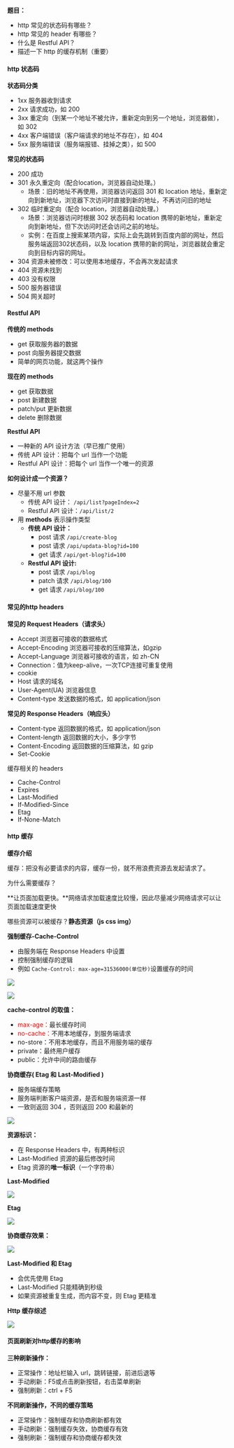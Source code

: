 **题目：**

* http 常见的状态码有哪些？
* http 常见的 header 有哪些？
* 什么是 Restful API？
* 描述一下 http 的缓存机制（重要）

#### http 状态码

**状态码分类**

* 1xx 服务器收到请求
* 2xx 请求成功，如 200
* 3xx 重定向（到某一个地址不被允许，重新定向到另一个地址，浏览器做），如 302
* 4xx 客户端错误（客户端请求的地址不存在），如 404
* 5xx 服务端错误（服务端报错、挂掉之类），如 500

**常见的状态码**

* 200 成功
* 301 永久重定向（配合location，浏览器自动处理。）
  * 场景：旧的地址不再使用，浏览器访问返回 301 和 location 地址，重新定向到新地址，浏览器下次访问时直接到新的地址，不再访问旧的地址
* 302 临时重定向（配合 location，浏览器自动处理。）
  * 场景：浏览器访问时根据 302 状态码和 location 携带的新地址，重新定向到新地址，但下次访问时还会访问之前的地址。
  * 实例：在百度上搜索某项内容，实际上会先跳转到百度内部的网址，然后服务端返回302状态码，以及 location 携带的新的网址，浏览器就会重定向到目标内容的网址。
* 304 资源未被修改：可以使用本地缓存，不会再次发起请求
* 404 资源未找到
* 403 没有权限
* 500 服务器错误
* 504 网关超时



#### Restful API

**传统的 methods**

* get 获取服务器的数据
* post 向服务器提交数据
* 简单的网页功能，就这两个操作

**现在的 methods**

* get 获取数据
* post 新建数据
* patch/put 更新数据
* delete 删除数据

**Restful API**

* 一种新的 API 设计方法（早已推广使用）
* 传统 API 设计：把每个 url 当作一个功能
* Restful API 设计：把每个 url 当作一个唯一的资源

**如何设计成一个资源？**

* 尽量不用 url 参数
  * 传统 API 设计： `/api/list?pageIndex=2`
  * Restful API 设计：`/api/list/2`
* 用 **methods** 表示操作类型
  * **传统 API 设计：**
    - post 请求  `/api/create-blog`
    - post 请求  `/api/updata-blog?id=100`
    - get 请求 `/api/get-blog?id=100`
  * **Restful API 设计:**
    * post 请求 `/api/blog`
    * patch 请求 `/api/blog/100`
    * get 请求 `/api/blog/100`



#### 常见的http headers

**常见的 Request Headers（请求头）**

* Accept 浏览器可接收的数据格式
* Accept-Encoding 浏览器可接收的压缩算法，如gzip
* Accept-Language 浏览器可接收的语言，如 zh-CN
* Connection：值为keep-alive，一次TCP连接可重复使用
* cookie
* Host 请求的域名
* User-Agent(UA) 浏览器信息
* Content-type 发送数据的格式，如 application/json

**常见的 Response Headers（响应头）**

* Content-type 返回数据的格式，如 application/json
* Content-length 返回数据的大小，多少字节
* Content-Encoding 返回数据的压缩算法，如 gzip
* Set-Cookie 

缓存相关的 headers

* Cache-Control
* Expires
* Last-Modified
* If-Modified-Since
* Etag
* If-None-Match

#### http 缓存

**缓存介绍**

缓存：把没有必要请求的内容，缓存一份，就不用浪费资源去发起请求了。

为什么需要缓存？

**让页面加载更快。**网络请求加载速度比较慢，因此尽量减少网络请求可以让页面加载速度更快

哪些资源可以被缓存？**静态资源（js css img）**



**强制缓存-Cache-Control**

* 由服务端在 Response Headers 中设置
* 控制强制缓存的逻辑
* 例如 `Cache-Control: max-age=31536000(单位秒)`设置缓存的时间

![](https://gitee.com/aurorapic/BlogPic/raw/master/img/20200728214259.png)

![](https://gitee.com/aurorapic/BlogPic/raw/master/img/20200728214406.png)

**cache-control 的取值：**

* <span style="color: red;">max-age：</span>最长缓存时间
* <span style="color: red;">no-cache：</span>不用本地缓存，到服务端请求
* no-store：不用本地缓存，而且不用服务端的缓存
* private：最终用户缓存
* public：允许中间的路由缓存



**协商缓存( Etag 和 Last-Modified )**

* 服务端缓存策略
* 服务端判断客户端资源，是否和服务端资源一样
* 一致则返回 304 ，否则返回 200 和最新的

![](https://gitee.com/aurorapic/BlogPic/raw/master/img/20200728215753.png)

**资源标识：**

* 在 Response Headers 中，有两种标识
* Last-Modified 资源的最后修改时间
* Etag 资源的**唯一标识**（一个字符串）

**Last-Modified**

![](https://gitee.com/aurorapic/BlogPic/raw/master/img/20200728220430.png)

**Etag**

![](https://gitee.com/aurorapic/BlogPic/raw/master/img/20200728220615.png)

**协商缓存效果：**

![](https://gitee.com/aurorapic/BlogPic/raw/master/img/20200728220854.png)

**Last-Modified 和 Etag** 

* 会优先使用 Etag
* Last-Modified 只能精确到秒级
* 如果资源被重复生成，而内容不变，则 Etag 更精准



**Http 缓存综述**

![](https://gitee.com/aurorapic/BlogPic/raw/master/img/20200728224323.png)

#### 页面刷新对http缓存的影响

**三种刷新操作：**

* 正常操作：地址栏输入 url，跳转链接，前进后退等
* 手动刷新：F5或点击刷新按钮，右击菜单刷新
* 强制刷新：ctrl + F5

**不同刷新操作，不同的缓存策略**

* 正常操作：强制缓存和协商刷新都有效
* 手动刷新：强制缓存失效，协商缓存有效
* 强制刷新：强制缓存和协商缓存都失效



